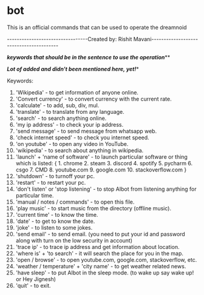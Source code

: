 # bot
This is an official commands that can be used to operate the dreamnoid

---------------------------------Created by: Rishit Mavani----------------------------------------


*********keywords that should be in the sentence to use the operation*********** 

*********Lot of added and didn't been mentioned here, yet!**********

Keywords:

1) 'Wikipedia' - to get information of anyone online.
2) 'Convert currency' - to convert currency with the current rate.
3) 'calculate' - to add, sub, div, mul.
4) 'translate' - to translate from any language.
5) 'search' - to search anything online.
6) 'my ip address' - to check your ip address.
7) 'send message' - to send message from whatsapp web.
8) 'check internet speed' - to check you internet speed.
9) 'on youtube' - to open any video in YouTube.
10) 'wikipedia' - to search about anything in wikipedia.
11) 'launch' + 'name of software' - to launch particular software or thing which is listed:
					{ 1. chrome
					   2. steam
					   3. discord
					   4. spotify
					   5. pycharm
					   6. csgo
					   7. CMD
					   8. youtube.com
					   9. google.com
					  10. stackoverflow.com
						}
12) 'shutdown' - to turnoff your pc.
13) 'restart' - to restart your pc.
14) 'don't listen' or 'stop listening' - to stop AIbot from listening anything for particular time.
15) 'manual / notes / commands' - to open this file.
16) 'play music' - to start music from the directory (offline music).
17) 'current time' - to know the time.
18) 'date' - to get to know the date.
19) 'joke' - to listen to some jokes.
20) 'send email' - to send email. (you need to put your id and password along with turn on the low security in account)
21) 'trace ip' - to trace ip address and get information about location.
22) 'where is' + 'to search' - it will search the place for you in the map.
23) 'open / browse' - to open youtube.com, google.com, stackoverflow, etc.
24) 'weather / temperature' + 'city name' - to get weather related news.
26) 'have sleep' - to put AIbot in the sleep mode. (to wake up say wake up! or Hey Jignesh)
27) 'quit' - to exit.
